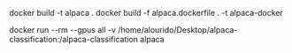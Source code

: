 docker build -t alpaca .
docker build -f alpaca.dockerfile . -t alpaca-docker

docker run --rm --gpus all -v /home/alourido/Desktop/alpaca-classification:/alpaca-classification alpaca
